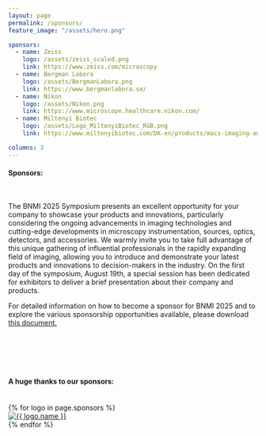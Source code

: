 ```yaml
---
layout: page
permalink: /sponsors/
feature_image: "/assets/hero.png"

sponsors:
  - name: Zeiss
    logo: /assets/zeiss_scaled.png
    link: https://www.zeiss.com/microscopy
  - name: Bergman Labora
    logo: /assets/BergmanLabora.png
    link: https://www.bergmanlabora.se/
  - name: Nikon
    logo: /assets/Nikon.png
    link: https://www.microscope.healthcare.nikon.com/
  - name: Miltenyi Biotec
    logo: /assets/Logo_MiltenyiBiotec_RGB.png
    link: https://www.miltenyibiotec.com/DK-en/products/macs-imaging-and-spatial-biology.html?query=:relevance:allCategoriesOR:10000646

columns: 3
---
```


<h4>
Sponsors:
</h4>
<br>


The BNMI 2025 Symposium presents an excellent opportunity for your company to showcase your products and innovations, particularly considering the ongoing advancements in imaging technologies and cutting-edge developments in microscopy instrumentation, sources, optics, detectors, and accessories. We warmly invite you to take full advantage of this unique gathering of influential professionals in the rapidly expanding field of imaging, allowing you to introduce and demonstrate your latest products and innovations to decision-makers in the industry. On the first day of the symposium, August 19th, a special session has been dedicated for exhibitors to deliver a brief presentation about their company and products.


For detailed information on how to become a sponsor for BNMI 2025 and to explore the various sponsorship opportunities available, please download [this document.](/assets/BNMI2025_Sponsors_2025.pdf)

<br/>
<br/>
<br/>
<br/>

<h4>
A huge thanks to our sponsors:
</h4>
<br/>

<div class="logo-container">
  {% for logo in page.sponsors %}
    <div class="logo-item">
      <a href="{{ logo.link }}">
      <img src="{{ logo.logo }}" alt="{{ logo.name }}">
      </a>
    </div>
  {% endfor %}
</div>



<!-- <ul class="logo-container">
{% for item in page.sponsors %}
    <li class="logo-item">
        <a href="{{ item.link }}">
        <img src="{{ item.logo }}" alt="{{item.name }}"/>
        </a>
    </li>
{% endfor %}
</ul> -->


<!-- <table class="image-table">
{% for item in page.sponsors %}
    {% assign mod = forloop.index0 | modulo: page.columns %}
    {% if mod == 0 or forloop.first %}
        <tr>
    {% endif %}
    <td class="image-cell">
        <!-- {{ item.name }} 
        <a href="{{ item.link }}">
        {% if item.logo == "" %}
            <h4>{{ item.name }}</h4>
        {% else %}
           <img src="{{ item.logo }}"/>
        {% endif %}
        </a>
    </td>
    {% assign modend = forloop.index | modulo: page.columns %}
    {% if modend == 0 or forloop.last %}
        </tr>
    {% endif %}
{% endfor %}
</table> -->
<!-- CARL ZEISS

MILTENYI BIOTEC -->
